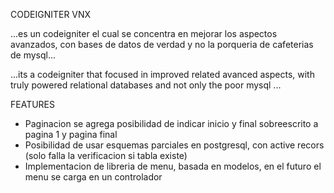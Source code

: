 
CODEIGNITER VNX

...es un codeigniter el cual se concentra en mejorar los aspectos avanzados, con bases de datos de verdad y no la porqueria de cafeterias de mysql...

...its a codeigniter that focused in improved related avanced aspects, with truly powered relational databases and not only the poor mysql ...

FEATURES

* Paginacion se agrega posibilidad de indicar inicio y final sobreescrito a pagina 1 y pagina final
* Posibilidad de usar esquemas parciales en postgresql, con active recors (solo falla la verificacion si tabla existe)
* Implementacion de libreria de menu, basada en modelos, en el futuro el menu se carga en un controlador
